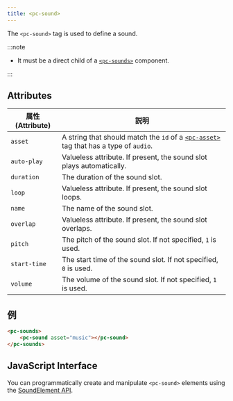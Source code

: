 ```yaml
---
title: <pc-sound>
---
```


The `<pc-sound>` tag is used to define a sound.

:::note

* It must be a direct child of a [`<pc-sounds>`](pc-sounds.md) component.

:::

## Attributes

| 属性 (Attribute) | 説明 |
| --- | --- |
| `asset` | A string that should match the `id` of a [`<pc-asset>`](pc-asset.md) tag that has a type of `audio`. |
| `auto-play` | Valueless attribute. If present, the sound slot plays automatically. |
| `duration` | The duration of the sound slot. |
| `loop` | Valueless attribute. If present, the sound slot loops. |
| `name` | The name of the sound slot. |
| `overlap` | Valueless attribute. If present, the sound slot overlaps. |
| `pitch` | The pitch of the sound slot. If not specified, `1` is used. |
| `start-time` | The start time of the sound slot. If not specified, `0` is used. |
| `volume` | The volume of the sound slot. If not specified, `1` is used. |

## 例

```html
<pc-sounds>
    <pc-sound asset="music"></pc-sound>
</pc-sounds>
```

## JavaScript Interface

You can programmatically create and manipulate `<pc-sound>` elements using the [SoundElement API](https://api.playcanvas.com/classes/EngineWebComponents.SoundElement.html).
